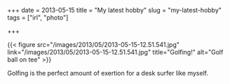 +++
date = 2013-05-15
title = "My latest hobby"
slug = "my-latest-hobby"
tags = ["irl", "photo"]

+++

{{< figure src="/images/2013/05/2013-05-15-12.51.541.jpg" link="/images/2013/05/2013-05-15-12.51.541.jpg" title="Golfing!" alt="Golf ball on tee" >}}
<!--more-->
Golfing is the perfect amount of exertion for a desk surfer like myself.